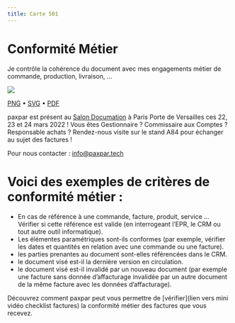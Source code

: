 ```yaml
---
title: Carte 501
---
```


# Conformité Métier

Je contrôle la cohérence
du document avec
mes engagements métier
de commande, 
production, livraison, ...


![](https://media.paxpar.tech/ludi/card_501_recto.png)

[PNG](https://media.paxpar.tech/ludi/card_501_recto.png) • [SVG](https://media.paxpar.tech/ludi/card_501_recto.svg) • [PDF](https://media.paxpar.tech/ludi/card_501_recto.pdf)

paxpar est présent au [Salon Documation](https://www.documation.fr/info_societe/527/paxpartech.html) à Paris Porte de Versailles ces 22, 23 et 24 mars 2022 ! Vous êtes Gestionnaire ? Commissaire aux Comptes ? Responsable achats ? Rendez-nous visite sur le stand A84 pour échanger au sujet des factures !

Pour nous contacter : info@paxpar.tech

# Voici des exemples de critères de conformité métier :
  - En cas de référence à une commande, facture, produit, service … Vérifier si cette référence est valide (en interrogeant l’EPR, le CRM ou tout autre outil informatique).
  - Les élémentes paramétriques sont-ils conformes (par exemple, vérifier les dates et quantités en relation avec une commande ou une facture).
  - les parties prenantes au document sont-elles référencées dans le CRM.
  - le document visé est-il la dernière version en circulation. 
  - le document visé est-il invalidé par un nouveau document (par exemple une facture sans donnée d’affacturage invalidée par un autre document de la même facture avec les données d’affacturage).

Découvrez comment paxpar peut vous permettre de [vérifier](lien vers mini vidéo checklist factures) la conformité métier des factures que vous recevez.


